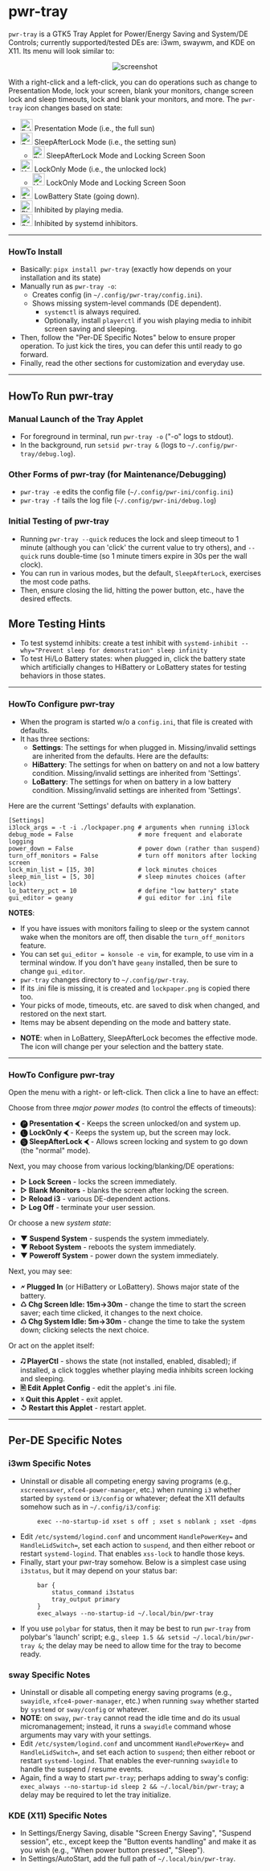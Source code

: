 # pwr-tray

`pwr-tray` is a GTK5 Tray Applet for Power/Energy Saving and System/DE Controls; currently supported/tested DEs are: i3wm, swaywm, and KDE on X11. Its menu will look similar to:

<p align="center">
  <img src="https://github.com/joedefen/pwr-tray/blob/main/images/pwr-tray-screenshot.png?raw=true" alt="screenshot">
</p>


With a right-click and a left-click, you can do operations such as change to Presentation Mode, lock your screen, blank your monitors, change screen lock and sleep timeouts, lock and blank your monitors, and more. The `pwr-tray` icon changes based on state:

* <img src="https://github.com/joedefen/pwr-tray/blob/main/src/pwr_tray/resources/FullSun-v03.svg?raw=true" alt="FullSun" width="24" height="24"> Presentation Mode (i.e., the full sun)
* <img src="https://github.com/joedefen/pwr-tray/blob/main/src/pwr_tray/resources/SettingSun-v03.svg?raw=true" alt="SettingSun" width="24" height="24"> SleepAfterLock Mode (i.e., the setting sun)
    * <img src="https://github.com/joedefen/pwr-tray/blob/main/src/pwr_tray/resources/RisingMoon-v03.svg?raw=true" alt="RisingMoon" width="24" height="24"> SleepAfterLock Mode and Locking Screen Soon
* <img src="https://github.com/joedefen/pwr-tray/blob/main/src/pwr_tray/resources/Unlocked-v03.svg?raw=true" alt="Unlocked" width="24" height="24"> LockOnly Mode  (i.e., the unlocked lock)
    * <img src="https://github.com/joedefen/pwr-tray/blob/main/src/pwr_tray/resources/UnlockedMoon-v03.svg?raw=true" alt="UnlockedMoon" width="24" height="24"> LockOnly Mode and Locking Screen Soon
* <img src="https://github.com/joedefen/pwr-tray/blob/main/src/pwr_tray/resources/GoingDown-v03.svg?raw=true" alt="GoingDown" width="24" height="24"> LowBattery State (going down).
* <img src="https://github.com/joedefen/pwr-tray/blob/main/src/pwr_tray/resources/PlayingNow-v03.svg?raw=true" alt="PlayingNow" width="24" height="24"> Inhibited by playing media.
* <img src="https://github.com/joedefen/pwr-tray/blob/main/src/pwr_tray/resources/StopSign-v03.svg?raw=true" alt="StopSign" width="24" height="24"> Inhibited by systemd inhibitors.

---

### HowTo Install
* Basically: `pipx install pwr-tray` (exactly how depends on your installation and its state)
* Manually run as `pwr-tray -o`:
    * Creates config (in `~/.config/pwr-tray/config.ini`).
    * Shows missing system-level commands (DE dependent).
      * `systemctl` is always required.
      * Optionally, install `playerctl` if you wish playing media to inhibit screen saving and sleeping.
* Then, follow the "Per-DE Specific Notes" below to ensure proper operation. To just kick the tires, you can defer this until ready to go forward.
* Finally, read the other sections for customization and everyday use.

---

## HowTo Run pwr-tray

### Manual Launch of the Tray Applet
- For foreground in terminal, run `pwr-tray -o` ("-o" logs to stdout).
- In the background, run `setsid pwr-tray &` (logs to `~/.config/pwr-tray/debug.log`).
### Other Forms of pwr-tray (for Maintenance/Debugging)
- `pwr-tray -e` edits the config file (`~/.config/pwr-ini/config.ini`)
- `pwr-tray -f` tails the log file (`~/.config/pwr-ini/debug.log`)

### Initial Testing of pwr-tray
- Running `pwr-tray --quick` reduces the lock and sleep timeout to 1 minute (although you can 'click' the current value to try others), and `--quick` runs double-time (so 1 minute timers expire in 30s per the wall clock).
- You can run in various modes, but the default, `SleepAfterLock`, exercises the most code paths.
- Then, ensure closing the lid, hitting the power button, etc., have the desired effects.

## More Testing Hints
* To test systemd inhibits: create a test inhibit with `systemd-inhibit --why="Prevent sleep for demonstration" sleep infinity`
* To test Hi/Lo Battery states: when plugged in, click the battery state which artificially changes to HiBattery or LoBattery states for testing behaviors in those states.

---

### HowTo Configure pwr-tray
- When the program is started w/o a `config.ini`, that file is created with defaults.
- It has three sections:
    * **Settings**: The settings for when plugged in.  Missing/invalid settings are inherited from the defaults. Here are the defaults:
    * **HiBattery**: The settings for when on battery on and not a low battery condition.  Missing/invalid settings are inherited from 'Settings'.
    * **LoBattery**: The settings for when on battery in a low battery condition.  Missing/invalid settings are inherited from 'Settings'.

Here are the current 'Settings' defaults with explanation.
```
[Settings]
i3lock_args = -t -i ./lockpaper.png # arguments when running i3lock
debug_mode = False                  # more frequent and elaborate logging
power_down = False                  # power down (rather than suspend)
turn_off_monitors = False           # turn off monitors after locking screen
lock_min_list = [15, 30]            # lock minutes choices
sleep_min_list = [5, 30]            # sleep minutes choices (after lock)
lo_battery_pct = 10                 # define "low battery" state
gui_editor = geany                  # gui editor for .ini file
```
**NOTES**:
* If you have issues with monitors failing to sleep or the system cannot wake when the monitors are off, then disable the `turn_off_monitors` feature.
* You can set `gui_editor = konsole -e vim`, for example, to use vim in a terminal window.  If you don't have `geany` installed, then be sure to change `gui_editor`.
* `pwr-tray` changes directory to `~/.config/pwr-tray`.
* If its .ini file is missing, it is created and `lockpaper.png` is copied there too.
* Your picks of mode, timeouts, etc. are saved to disk when changed, and restored on the next start.
* Items may be absent depending on the mode and battery state.
- **NOTE**: when in LoBattery, SleepAfterLock becomes the effective mode. The icon will change per your selection and the battery state.

---

### HowTo Configure pwr-tray
Open the menu with a right- or left-click. Then click a line to have an effect:

Choose from three *major power modes* (to control the effects of timeouts):
- **🅟 Presentation ⮜** -  Keeps the screen unlocked/on and system up.
- **🅛 LockOnly ⮜** - Keeps the system up, but the screen may lock.
- **🅢 SleepAfterLock ⮜** - Allows screen locking and system to go down (the "normal" mode).

Next, you may choose from various locking/blanking/DE operations:
- **▷ Lock Screen** - locks the screen immediately.
- **▷ Blank Monitors** - blanks the screen after locking the screen.
- **▷ Reload i3** - various DE-dependent actions.
- **▷ Log Off** - terminate your user session.

Or choose a new *system state*:
- **▼ Suspend System** - suspends the system immediately.
- **▼ Reboot System** - reboots the system immediately.
- **▼ Poweroff System** - power down the system immediately.

Next, you may see:
- **🗲 Plugged In** (or HiBattery or LoBattery). Shows major state of the battery.
- **♺ Chg Screen Idle: 15m->30m** - change the time to start the screen saver; each time clicked, it changes to the next choice.
- **♺ Chg System Idle: 5m->30m** - change the time to take the system down; clicking selects the next choice.


Or act on the applet itself:
- **🎝 PlayerCtl** - shows the state (not installed, enabled, disabled); if installed, a click toggles whether playing media inhibits screen locking and sleeping.
- **🖹  Edit Applet Config** - edit the applet's .ini file.
- **☓ Quit this Applet** -  exit applet.
- **↺ Restart this Applet** - restart applet.

---

## Per-DE Specific Notes

### i3wm Specific Notes
* Uninstall or disable all competing energy saving programs (e.g., `xscreensaver`, `xfce4-power-manager`, etc.) when running `i3` whether started by `systemd` or `i3/config` or whatever; defeat the X11 defaults somehow such as in `~/.config/i3/config`:
```
        exec --no-startup-id xset s off ; xset s noblank ; xset -dpms
```
* Edit `/etc/systemd/logind.conf` and uncomment `HandlePowerKey=` and `HandleLidSwitch=`, set each action to `suspend`, and then either reboot or restart `systemd-logind`.  That enables `xss-lock` to handle those keys.
* Finally, start your pwr-tray somehow. Below is a simplest case using `i3status`, but it may depend on your status bar:
```
        bar { 
            status_command i3status
            tray_output primary
        }
        exec_always --no-startup-id ~/.local/bin/pwr-tray
```
* If you use `polybar` for status, then it may be best to run `pwr-tray` from polybar's 'launch' script; e.g., `sleep 1.5 && setsid ~/.local/bin/pwr-tray &`;  the delay may be need to allow time for the tray to become ready.

### sway Specific Notes
* Uninstall or disable all competing energy saving programs (e.g., `swayidle`, `xfce4-power-manager`, etc.) when running `sway` whether started by `systemd` or `sway/config` or whatever.
* **NOTE**: on `sway`, `pwr-tray` cannot read the idle time and do its usual micromanagement; instead, it runs a `swayidle` command whose arguments may vary with your settings.
* Edit `/etc/system/logind.conf` and uncomment `HandlePowerKey=` and `HandleLidSwitch=`, and set each action to `suspend`; then either reboot or restart `systemd-logind`.  That enables the ever-running `swayidle` to handle the suspend / resume events.
* Again, find a way to start `pwr-tray`; perhaps adding to sway's config: `exec_always --no-startup-id sleep 2 && ~/.local/bin/pwr-tray`; a delay may be required to let the tray initialize.

### KDE (X11) Specific Notes
* In Settings/Energy Saving, disable "Screen Energy Saving", "Suspend session", etc., except keep the "Button events handling" and make it as you wish (e.g., "When power button pressed", "Sleep").
* In Settings/AutoStart, add the full path of `~/.local/bin/pwr-tray`.


